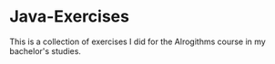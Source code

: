 # Java-Exercises
This is a collection of exercises I did for the Alrogithms course in my bachelor's studies.
